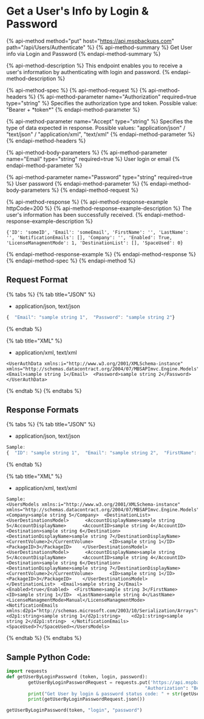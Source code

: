 # Get a User's Info by Login & Password

{% api-method method="put" host="https://api.mspbackups.com" path="/api/Users/Authenticate" %}
{% api-method-summary %}
Get User info via Login and Password
{% endapi-method-summary %}

{% api-method-description %}
This endpoint enables you to receive a user's information by authenticating with login and password.
{% endapi-method-description %}

{% api-method-spec %}
{% api-method-request %}
{% api-method-headers %}
{% api-method-parameter name="Authorization" required=true type="string" %}
Specifies the authorization type and token. Possible value: "Bearer + \*token\*"
{% endapi-method-parameter %}

{% api-method-parameter name="Accept" type="string" %}
Specifies the type of data expected in response. Possible values: "application/json" / "text/json" / "application/xml", "text/xml"
{% endapi-method-parameter %}
{% endapi-method-headers %}

{% api-method-body-parameters %}
{% api-method-parameter name="Email" type="string" required=true %}
User login or email
{% endapi-method-parameter %}

{% api-method-parameter name="Password" type="string" required=true %}
User password
{% endapi-method-parameter %}
{% endapi-method-body-parameters %}
{% endapi-method-request %}

{% api-method-response %}
{% api-method-response-example httpCode=200 %}
{% api-method-response-example-description %}
The user's information has been successfully received.
{% endapi-method-response-example-description %}

```text
{'ID': 'someID', 'Email': 'someEmail', 'FirstName': '', 'LastName': '', 'NotificationEmails': [], 'Company': '', 'Enabled': True, 'LicenseManagmentMode': 1, 'DestinationList': [], 'SpaceUsed': 0}
```
{% endapi-method-response-example %}
{% endapi-method-response %}
{% endapi-method-spec %}
{% endapi-method %}

## Request Format

{% tabs %}
{% tab title="JSON" %}
* application/json, text/json

```javascript
{  "Email": "sample string 1",  "Password": "sample string 2"}
```
{% endtab %}

{% tab title="XML" %}
* application/xml, text/xml

```markup
<UserAuthData xmlns:i="http://www.w3.org/2001/XMLSchema-instance" xmlns="http://schemas.datacontract.org/2004/07/MBSAPImvc.Engine.Models">  <Email>sample string 1</Email>  <Password>sample string 2</Password></UserAuthData>
```
{% endtab %}
{% endtabs %}

## Response Formats

{% tabs %}
{% tab title="JSON" %}
* application/json, text/json

```javascript
Sample:
{  "ID": "sample string 1",  "Email": "sample string 2",  "FirstName": "sample string 3",  "LastName": "sample string 4",  "NotificationEmails": [    "sample string 1",    "sample string 2"  ],  "Company": "sample string 5",  "Enabled": true,  "LicenseManagmentMode": 0,  "DestinationList": [    {      "ID": "sample string 1",      "CurrentVolume": 2,      "PackageID": 3,      "AccountID": "sample string 4",      "AccountDisplayName": "sample string 5",      "Destination": "sample string 6",      "DestinationDisplayName": "sample string 7"    },    {      "ID": "sample string 1",      "CurrentVolume": 2,      "PackageID": 3,      "AccountID": "sample string 4",      "AccountDisplayName": "sample string 5",      "Destination": "sample string 6",      "DestinationDisplayName": "sample string 7"    }  ],  "SpaceUsed": 7}
```
{% endtab %}

{% tab title="XML" %}
* application/xml, text/xml

```markup
Sample:
<UsersModels xmlns:i="http://www.w3.org/2001/XMLSchema-instance" xmlns="http://schemas.datacontract.org/2004/07/MBSAPImvc.Engine.Models">  <Company>sample string 5</Company>  <DestinationList>    <UserDestinationsModel>      <AccountDisplayName>sample string 5</AccountDisplayName>      <AccountID>sample string 4</AccountID>      <Destination>sample string 6</Destination>      <DestinationDisplayName>sample string 7</DestinationDisplayName>      <CurrentVolume>2</CurrentVolume>      <ID>sample string 1</ID>      <PackageID>3</PackageID>    </UserDestinationsModel>    <UserDestinationsModel>      <AccountDisplayName>sample string 5</AccountDisplayName>      <AccountID>sample string 4</AccountID>      <Destination>sample string 6</Destination>      <DestinationDisplayName>sample string 7</DestinationDisplayName>      <CurrentVolume>2</CurrentVolume>      <ID>sample string 1</ID>      <PackageID>3</PackageID>    </UserDestinationsModel>  </DestinationList>  <Email>sample string 2</Email>  <Enabled>true</Enabled>  <FirstName>sample string 3</FirstName>  <ID>sample string 1</ID>  <LastName>sample string 4</LastName>  <LicenseManagmentMode>Manual</LicenseManagmentMode>  <NotificationEmails xmlns:d2p1="http://schemas.microsoft.com/2003/10/Serialization/Arrays">    <d2p1:string>sample string 1</d2p1:string>    <d2p1:string>sample string 2</d2p1:string>  </NotificationEmails>  <SpaceUsed>7</SpaceUsed></UsersModels>
```
{% endtab %}
{% endtabs %}

## Sample Python Code:

```python
import requests
def getUserByLoginPassword (token, login, password):
        getUserByLoginPasswordRequest = requests.put('https://api.mspbackups.com/api/Users/Authenticate', headers = {"Accept" : "application/json",
                                                   "Authorization": "Bearer " + token}, json = {"Email" : login, "Password" : password})
        print("Get User by login & password status code: " + str(getUserByLoginPasswordRequest.status_code) + "\n")
        print(getUserByLoginPasswordRequest.json())

getUserByLoginPassword(token, "login", "password")
```

